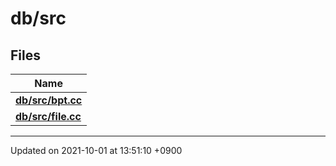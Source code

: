 

# db/src



## Files

| Name           |
| -------------- |
| **[db/src/bpt.cc](/Files/db/src/bpt.cc#file-bpt.cc)**  |
| **[db/src/file.cc](/Files/db/src/file.cc#file-file.cc)**  |






-------------------------------

Updated on 2021-10-01 at 13:51:10 +0900
